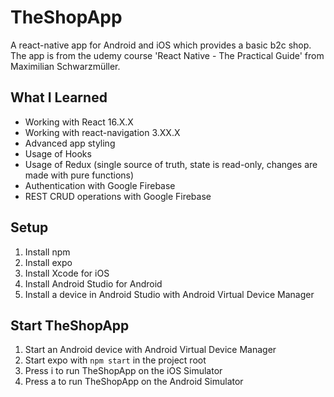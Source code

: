 # TheShopApp

A react-native app for Android and iOS which provides a basic b2c shop. The app is from the udemy course 'React Native - The Practical Guide' from Maximilian Schwarzmüller.

## What I Learned
* Working with React 16.X.X
* Working with react-navigation 3.XX.X
* Advanced app styling
* Usage of Hooks
* Usage of Redux (single source of truth, state is read-only, changes are made with pure functions)
* Authentication with Google Firebase
* REST CRUD operations with Google Firebase

## Setup

1. Install npm
2. Install expo
3. Install Xcode for iOS 
4. Install Android Studio for Android
5. Install a device in Android Studio with Android Virtual Device Manager

## Start TheShopApp

1. Start an Android device with Android Virtual Device Manager
2. Start expo with `npm start` in the project root
3. Press i to run TheShopApp on the iOS Simulator
4. Press a to run TheShopApp on the Android Simulator
